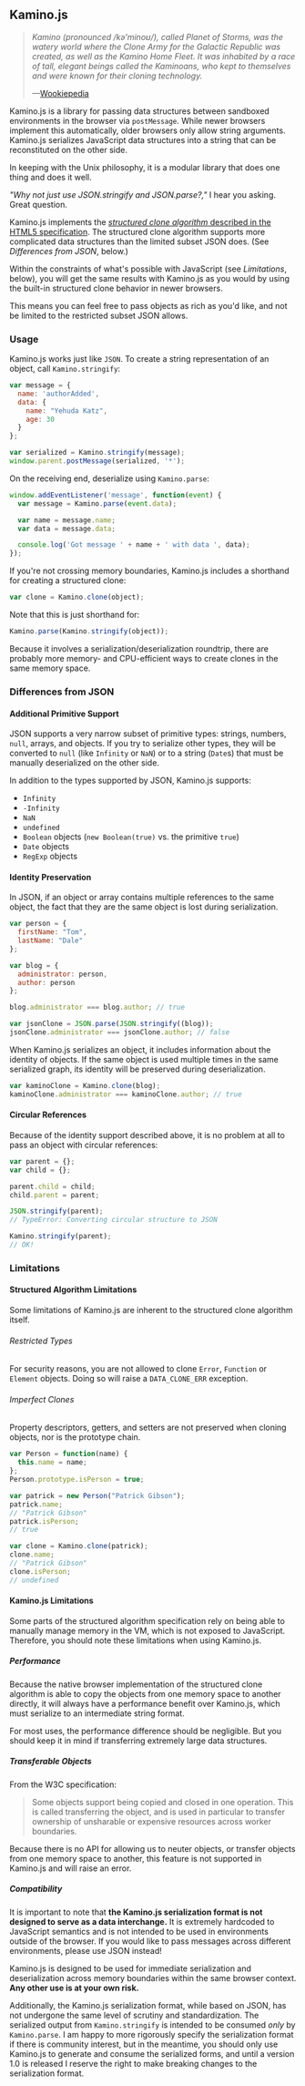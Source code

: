 ## Kamino.js

> _Kamino (pronounced /kə'minoʊ/), called Planet of Storms, was the
> watery world where the Clone Army for the Galactic Republic was created,
> as well as the Kamino Home Fleet. It was inhabited by a race of tall,
> elegant beings called the Kaminoans, who kept to themselves and were
> known for their cloning technology._
> 
> —[Wookiepedia](http://starwars.wikia.com/wiki/Kamino)

Kamino.js is a library for passing data structures between sandboxed
environments in the browser via `postMessage`. While newer browsers
implement this automatically, older browsers only allow string
arguments. Kamino.js serializes JavaScript data structures into a string
that can be reconstituted on the other side.

In keeping with the Unix philosophy, it is a modular library that does
one thing and does it well.

_"Why not just use JSON.stringify and JSON.parse?,"_ I hear you asking.
Great question.

Kamino.js implements the [_structured clone algorithm_ described in the
HTML5
specification](http://www.w3.org/TR/html5/common-dom-interfaces.html#safe-passing-of-structured-data).
The structured clone algorithm supports more complicated data structures
than the limited subset JSON does. (See _Differences from JSON_, below.)

Within the constraints of what's possible with
JavaScript (see _Limitations_, below), you will get the same results
with Kamino.js as you would by using the built-in structured clone
behavior in newer browsers.

This means you can feel free to pass objects as rich as you'd like, and
not be limited to the restricted subset JSON allows.

### Usage

Kamino.js works just like `JSON`. To create a string representation of
an object, call `Kamino.stringify`:

```javascript
var message = {
  name: 'authorAdded',
  data: {
    name: "Yehuda Katz",
    age: 30
  }
};

var serialized = Kamino.stringify(message);
window.parent.postMessage(serialized, '*');
```

On the receiving end, deserialize using `Kamino.parse`:

```javascript
window.addEventListener('message', function(event) {
  var message = Kamino.parse(event.data);

  var name = message.name;
  var data = message.data;

  console.log('Got message ' + name + ' with data ', data);
});
```

If you're not crossing memory boundaries, Kamino.js includes a shorthand
for creating a structured clone:

```javascript
var clone = Kamino.clone(object);
```

Note that this is just shorthand for:

```javascript
Kamino.parse(Kamino.stringify(object));
```

Because it involves a serialization/deserialization roundtrip, there are
probably more memory- and CPU-efficient ways to create clones in the
same memory space.

### Differences from JSON

#### Additional Primitive Support

JSON supports a very narrow subset of primitive types: strings, numbers,
`null`, arrays, and objects. If you try to serialize other types, they
will be converted to `null` (like `Infinity` or `NaN`) or to a string
(`Date`s) that must be manually deserialized on the other side.

In addition to the types supported by JSON, Kamino.js supports:

* `Infinity`
* `-Infinity`
* `NaN`
* `undefined`
* `Boolean` objects (`new Boolean(true)` vs. the primitive `true`)
* `Date` objects
* `RegExp` objects

#### Identity Preservation

In JSON, if an object or array contains multiple references to the same
object, the fact that they are the same object is lost during
serialization.

```javascript
var person = {
  firstName: "Tom",
  lastName: "Dale"
};

var blog = {
  administrator: person,
  author: person
};

blog.administrator === blog.author; // true

var jsonClone = JSON.parse(JSON.stringify((blog));
jsonClone.administrator === jsonClone.author; // false
```

When Kamino.js serializes an object, it includes information about the
identity of objects. If the same object is used multiple times in the
same serialized graph, its identity will be preserved during
deserialization.

```javascript
var kaminoClone = Kamino.clone(blog);
kaminoClone.administrator === kaminoClone.author; // true
```

#### Circular References

Because of the identity support described above, it is no problem at all
to pass an object with circular references:

```javascript
var parent = {};
var child = {};

parent.child = child;
child.parent = parent;

JSON.stringify(parent);
// TypeError: Converting circular structure to JSON

Kamino.stringify(parent);
// OK!
```

### Limitations

#### Structured Algorithm Limitations

Some limitations of Kamino.js are inherent to the structured clone
algorithm itself.

###### Restricted Types

For security reasons, you are not allowed to clone `Error`, `Function`
or `Element` objects. Doing so will raise a `DATA_CLONE_ERR` exception.

###### Imperfect Clones

Property descriptors, getters, and setters are not preserved when
cloning objects, nor is the prototype chain.

```javascript
var Person = function(name) {
  this.name = name;
};
Person.prototype.isPerson = true;

var patrick = new Person("Patrick Gibson");
patrick.name;
// "Patrick Gibson"
patrick.isPerson;
// true

var clone = Kamino.clone(patrick);
clone.name;
// "Patrick Gibson"
clone.isPerson;
// undefined 
```

#### Kamino.js Limitations

Some parts of the structured algorithm specification rely on being able
to manually manage memory in the VM, which is not exposed to JavaScript.
Therefore, you should note these limitations when using Kamino.js.

##### Performance

Because the native browser implementation of the structured clone
algorithm is able to copy the objects from one memory space to another
directly, it will always have a performance benefit over Kamino.js,
which must serialize to an intermediate string format.

For most uses, the performance difference should be negligible. But you
should keep it in mind if transferring extremely large data structures.

##### Transferable Objects

From the W3C specification:

> Some objects support being copied and closed in one operation. This
> is called transferring the object, and is used in particular to
> transfer ownership of unsharable or expensive resources across worker
> boundaries.

Because there is no API for allowing us to neuter objects, or transfer
objects from one memory space to another, this feature is not supported
in Kamino.js and will raise an error.

##### Compatibility

It is important to note that **the Kamino.js serialization format is not
designed to serve as a data interchange.** It is extremely
hardcoded to JavaScript semantics and is not intended to be used in
environments outside of the browser. If you would like to pass messages
across different environments, please use JSON instead!

Kamino.js is designed to be used for immediate serialization and
deserialization across memory boundaries within the same browser
context. **Any other use is at your own risk.**

Additionally, the Kamino.js serialization format, while based on JSON,
has not undergone the same level of scrutiny and standardization. The
serialized output from `Kamino.stringify` is intended to be consumed
*only* by `Kamino.parse`. I am happy to more rigorously specify the
serialization format if there is community interest, but in the
meantime, you should only use Kamino.js to generate and consume the
serialized forms, and until a version 1.0 is released I reserve the
right to make breaking changes to the serialization format.
